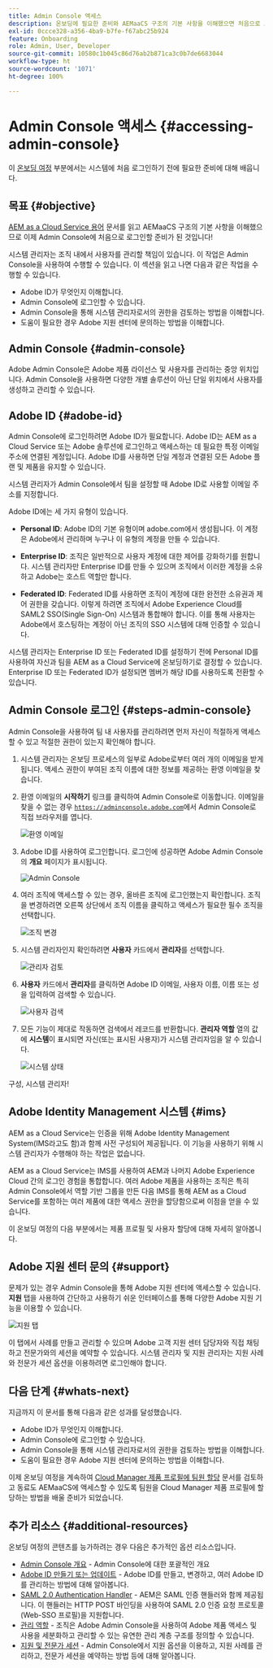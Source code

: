 ```yaml
---
title: Admin Console 액세스
description: 온보딩에 필요한 준비와 AEMaaCS 구조의 기본 사항을 이해했으면 처음으로 Admin Console에 로그인할 준비가 된 것입니다.
exl-id: 0ccce328-a356-4ba9-b7fe-f67abc25b924
feature: Onboarding
role: Admin, User, Developer
source-git-commit: 10580c1b045c86d76ab2b871ca3c0b7de6683044
workflow-type: ht
source-wordcount: '1071'
ht-degree: 100%

---
```


# Admin Console 액세스 {#accessing-admin-console}

이 [온보딩 여정](overview.md) 부분에서는 시스템에 처음 로그인하기 전에 필요한 준비에 대해 배웁니다.

## 목표 {#objective}

[AEM as a Cloud Service 용어](terminology.md) 문서를 읽고 AEMaaCS 구조의 기본 사항을 이해했으므로 이제 Admin Console에 처음으로 로그인할 준비가 된 것입니다!

시스템 관리자는 조직 내에서 사용자를 관리할 책임이 있습니다. 이 작업은 Admin Console을 사용하여 수행할 수 있습니다. 이 섹션을 읽고 나면 다음과 같은 작업을 수행할 수 있습니다.

* Adobe ID가 무엇인지 이해합니다.
* Admin Console에 로그인할 수 있습니다.
* Admin Console을 통해 시스템 관리자로서의 권한을 검토하는 방법을 이해합니다.
* 도움이 필요한 경우 Adobe 지원 센터에 문의하는 방법을 이해합니다.

## Admin Console {#admin-console}

Adobe Admin Console은 Adobe 제품 라이선스 및 사용자를 관리하는 중앙 위치입니다. Admin Console을 사용하면 다양한 개별 솔루션이 아닌 단일 위치에서 사용자를 생성하고 관리할 수 있습니다.

## Adobe ID {#adobe-id}

Admin Console에 로그인하려면 Adobe ID가 필요합니다. Adobe ID는 AEM as a Cloud Service 또는 Adobe 솔루션에 로그인하고 액세스하는 데 필요한 특정 이메일 주소에 연결된 계정입니다. Adobe ID를 사용하면 단일 계정과 연결된 모든 Adobe 플랜 및 제품을 유지할 수 있습니다.

시스템 관리자가 Admin Console에서 팀을 설정할 때 Adobe ID로 사용할 이메일 주소를 지정합니다.

Adobe ID에는 세 가지 유형이 있습니다.

* **Personal ID**: Adobe ID의 기본 유형이며 adobe.com에서 생성됩니다. 이 계정은 Adobe에서 관리하며 누구나 이 유형의 계정을 만들 수 있습니다.

* **Enterprise ID**: 조직은 일반적으로 사용자 계정에 대한 제어를 강화하기를 원합니다. 시스템 관리자만 Enterprise ID를 만들 수 있으며 조직에서 이러한 계정을 소유하고 Adobe는 호스트 역할만 합니다.

* **Federated ID**: Federated ID를 사용하면 조직이 계정에 대한 완전한 소유권과 제어 권한을 갖습니다. 이렇게 하려면 조직에서 Adobe Experience Cloud를 SAML2 SSO(Single Sign-On) 시스템과 통합해야 합니다. 이를 통해 사용자는 Adobe에서 호스팅하는 계정이 아닌 조직의 SSO 시스템에 대해 인증할 수 있습니다.

시스템 관리자는 Enterprise ID 또는 Federated ID를 설정하기 전에 Personal ID를 사용하여 자신과 팀을 AEM as a Cloud Service에 온보딩하기로 결정할 수 있습니다. Enterprise ID 또는 Federated ID가 설정되면 멤버가 해당 ID를 사용하도록 전환할 수 있습니다.

## Admin Console 로그인 {#steps-admin-console}

Admin Console을 사용하여 팀 내 사용자를 관리하려면 먼저 자신이 적절하게 액세스할 수 있고 적절한 권한이 있는지 확인해야 합니다.

1. 시스템 관리자는 온보딩 프로세스의 일부로 Adobe로부터 여러 개의 이메일을 받게 됩니다. 액세스 권한이 부여된 조직 이름에 대한 정보를 제공하는 환영 이메일을 찾습니다.

1. 환영 이메일의 **시작하기** 링크를 클릭하여 Admin Console로 이동합니다. 이메일을 찾을 수 없는 경우 [`https://adminconsole.adobe.com`](https://adminconsole.adobe.com)에서 Admin Console로 직접 브라우저를 엽니다.

   ![환영 이메일](/help/journey-onboarding/assets/get-started-email.png)

1. Adobe ID를 사용하여 로그인합니다. 로그인에 성공하면 Adobe Admin Console의 **개요** 페이지가 표시됩니다.

   ![Admin Console](/help/journey-onboarding/assets/get-started1.png)

1. 여러 조직에 액세스할 수 있는 경우, 올바른 조직에 로그인했는지 확인합니다. 조직을 변경하려면 오른쪽 상단에서 조직 이름을 클릭하고 액세스가 필요한 필수 조직을 선택합니다.

   ![조직 변경](/help/journey-onboarding/assets/admin-console-orgswitch.png)

1. 시스템 관리자인지 확인하려면 **사용자** 카드에서 **관리자**&#x200B;를 선택합니다.

   ![관리자 검토](/help/journey-onboarding/assets/get-started2.png)

1. **사용자** 카드에서 **관리자**&#x200B;를 클릭하면 Adobe ID 이메일, 사용자 이름, 이름 또는 성을 입력하여 검색할 수 있습니다.

   ![사용자 검색](/help/journey-onboarding/assets/get-started3.png)

1. 모든 기능이 제대로 작동하면 검색에서 레코드를 반환합니다. **관리자 역할** 열의 값에 **시스템**&#x200B;이 표시되면 자신(또는 표시된 사용자)가 시스템 관리자임을 알 수 있습니다.

   ![시스템 상태](/help/journey-onboarding/assets/get-started4.png)

구성, 시스템 관리자!

## Adobe Identity Management 시스템 {#ims}

AEM as a Cloud Service는 인증을 위해 Adobe Identity Management System(IMS라고도 함)과 함께 사전 구성되어 제공됩니다. 이 기능을 사용하기 위해 시스템 관리자가 수행해야 하는 작업은 없습니다.

AEM as a Cloud Service는 IMS를 사용하여 AEM과 나머지 Adobe Experience Cloud 간의 로그인 경험을 통합합니다. 여러 Adobe 제품을 사용하는 조직은 특히 Admin Console에서 역할 기반 그룹을 만든 다음 IMS를 통해 AEM as a Cloud Service를 포함하는 여러 제품에 대한 액세스 권한을 할당함으로써 이점을 얻을 수 있습니다.

이 온보딩 여정의 다음 부분에서는 제품 프로필 및 사용자 할당에 대해 자세히 알아봅니다.

## Adobe 지원 센터 문의 {#support}

문제가 있는 경우 Admin Console을 통해 Adobe 지원 센터에 액세스할 수 있습니다. **지원** 탭을 사용하여 간단하고 사용하기 쉬운 인터페이스를 통해 다양한 Adobe 지원 기능을 이용할 수 있습니다.

![지원 탭](/help/journey-onboarding/assets/support-menu.png)

이 탭에서 사례를 만들고 관리할 수 있으며 Adobe 고객 지원 센터 담당자와 직접 채팅하고 전문가와의 세션을 예약할 수 있습니다. 시스템 관리자 및 지원 관리자는 지원 사례와 전문가 세션 옵션을 이용하려면 로그인해야 합니다.

## 다음 단계 {#whats-next}

지금까지 이 문서를 통해 다음과 같은 성과를 달성했습니다.

* Adobe ID가 무엇인지 이해합니다.
* Admin Console에 로그인할 수 있습니다.
* Admin Console을 통해 시스템 관리자로서의 권한을 검토하는 방법을 이해합니다.
* 도움이 필요한 경우 Adobe 지원 센터에 문의하는 방법을 이해합니다.

이제 온보딩 여정을 계속하여 [Cloud Manager 제품 프로필에 팀원 할당](assign-profiles-cloud-manager.md) 문서를 검토하고 동료도 AEMaaCS에 액세스할 수 있도록 팀원을 Cloud Manager 제품 프로필에 할당하는 방법을 배울 준비가 되었습니다.

## 추가 리소스 {#additional-resources}

온보딩 여정의 콘텐츠를 능가하려는 경우 다음은 추가적인 옵션 리소스입니다.

* [Admin Console 개요](https://helpx.adobe.com/kr/enterprise/using/admin-console.html) - Admin Console에 대한 포괄적인 개요
* [Adobe ID 만들기 또는 업데이트](https://helpx.adobe.com/kr/manage-account/using/create-update-adobe-id.html#HowtocreateorupdateyourAdobeID) - Adobe ID를 만들고, 변경하고, 여러 Adobe ID를 관리하는 방법에 대해 알아봅니다.
* [SAML 2.0 Authentication Handler](https://experienceleague.adobe.com/docs/experience-manager-65/administering/security/saml-2-0-authenticationhandler.html?lang=ko) - AEM은 SAML 인증 핸들러와 함께 제공됩니다. 이 핸들러는 HTTP POST 바인딩을 사용하여 SAML 2.0 인증 요청 프로토콜(Web-SSO 프로필)을 지원합니다.
* [관리 역할](https://helpx.adobe.com/kr/enterprise/using/admin-roles.ug.html) - 조직은 Adobe Admin Console을 사용하여 Adobe 제품 액세스 및 사용을 세분화하고 관리할 수 있는 유연한 관리 계층 구조를 정의할 수 있습니다.
* [지원 및 전문가 세션](https://helpx.adobe.com/kr/enterprise/admin-guide.html/enterprise/using/support-for-experience-cloud.ug.html) - Admin Console에서 지원 옵션을 이용하고, 지원 사례를 관리하고, 전문가 세션을 예약하는 방법 등에 대해 알아봅니다.
